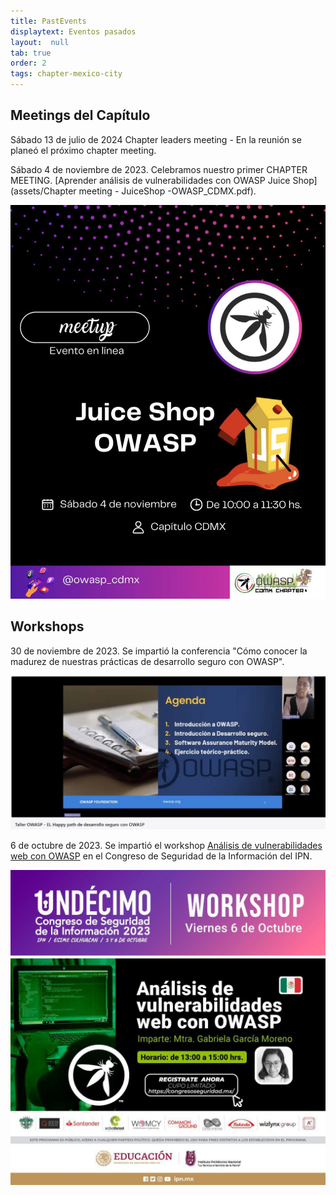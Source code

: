 ```yaml
---
title: PastEvents
displaytext: Eventos pasados
layout:  null
tab: true
order: 2
tags: chapter-mexico-city
---
```



## Meetings del Capítulo

Sábado 13 de julio de 2024 Chapter leaders meeting - En la reunión se planeó el próximo chapter meeting.


Sábado 4 de noviembre de 2023. Celebramos nuestro primer CHAPTER MEETING. [Aprender análisis de vulnerabilidades con OWASP Juice Shop](assets/Chapter meeting -  JuiceShop -OWASP_CDMX.pdf).
<div align="center"><img src="assets/images/juiceshop1123.jpg" style="max-width:100%;width:auto;height:auto;"></div>

## Workshops

30 de noviembre de 2023. Se impartió la conferencia "Cómo conocer la madurez de nuestras prácticas de desarrollo seguro con OWASP".
<div align="center"><img src="assets/images/happypath30-11-23.jpg" style="max-width:100%;width:auto;height:auto;"></div>

6 de octubre de 2023. Se impartió el workshop [Análisis de vulnerabilidades web con OWASP](assets/AVOWASP-CSI23.pdf) en el Congreso de Seguridad de la Información del IPN.
  
<div align="center"><img src="assets/images/workshop.jpg" style="max-width:100%;width:auto;height:auto;"></div>
